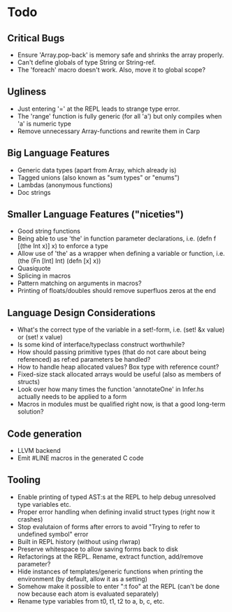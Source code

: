# Todo

## Critical Bugs
* Ensure 'Array.pop-back' is memory safe and shrinks the array properly.
* Can't define globals of type String or String-ref.
* The 'foreach' macro doesn't work. Also, move it to global scope?

## Ugliness
* Just entering '=' at the REPL leads to strange type error.
* The 'range' function is fully generic (for all 'a') but only compiles when 'a' is numeric type
* Remove unnecessary Array-functions and rewrite them in Carp

## Big Language Features
* Generic data types (apart from Array, which already is)
* Tagged unions (also known as "sum types" or "enums")
* Lambdas (anonymous functions)
* Doc strings

## Smaller Language Features ("niceties")
* Good string functions
* Being able to use 'the' in function parameter declarations, i.e. (defn f [(the Int x)] x) to enforce a type
* Allow use of 'the' as a wrapper when defining a variable or function, i.e. (the (Fn [Int] Int) (defn [x] x))
* Quasiquote
* Splicing in macros
* Pattern matching on arguments in macros?
* Printing of floats/doubles should remove superfluos zeros at the end

## Language Design Considerations
* What's the correct type of the variable in a set!-form, i.e. (set! &x value) or (set! x value)
* Is some kind of interface/typeclass construct worthwhile?
* How should passing primitive types (that do not care about being referenced) as ref:ed parameters be handled?
* How to handle heap allocated values? Box type with reference count?
* Fixed-size stack allocated arrays would be useful (also as members of structs)
* Look over how many times the function 'annotateOne' in Infer.hs actually needs to be applied to a form
* Macros in modules must be qualified right now, is that a good long-term solution?

## Code generation
* LLVM backend
* Emit #LINE macros in the generated C code

## Tooling
* Enable printing of typed AST:s at the REPL to help debug unresolved type variables etc.
* Proper error handling when defining invalid struct types (right now it crashes)
* Stop evalutaion of forms after errors to avoid "Trying to refer to undefined symbol" error
* Built in REPL history (without using rlwrap)
* Preserve whitespace to allow saving forms back to disk
* Refactorings at the REPL. Rename, extract function, add/remove parameter?
* Hide instances of templates/generic functions when printing the environment (by default, allow it as a setting)
* Somehow make it possible to enter ":t foo" at the REPL (can't be done now because each atom is evaluated separately)
* Rename type variables from t0, t1, t2 to a, b, c, etc.
